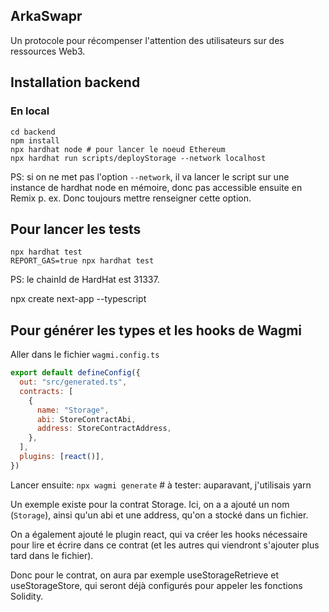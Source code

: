 ## ArkaSwapr

Un protocole pour récompenser l'attention des utilisateurs sur des ressources Web3.

## Installation backend

### En local

```shell
cd backend
npm install
npx hardhat node # pour lancer le noeud Ethereum
npx hardhat run scripts/deployStorage --network localhost
```

PS: si on ne met pas l'option `--network`, il va lancer le script sur une instance de hardhat node en mémoire, donc pas accessible ensuite en Remix p. ex. Donc toujours mettre renseigner cette option.

## Pour lancer les tests

```shell
npx hardhat test
REPORT_GAS=true npx hardhat test
```

PS: le chainId de HardHat est 31337.


npx create next-app --typescript

## Pour générer les types et les hooks de Wagmi

Aller dans le fichier `wagmi.config.ts`

```js
export default defineConfig({
  out: "src/generated.ts",
  contracts: [
    {
      name: "Storage",
      abi: StoreContractAbi,
      address: StoreContractAddress,
    },
  ],
  plugins: [react()],
})
```

Lancer ensuite: `npx wagmi generate` # à tester: auparavant, j'utilisais yarn

Un exemple existe pour la contrat Storage.
Ici, on a a ajouté un nom (`Storage`), ainsi qu'un abi et une address, qu'on a stocké dans un fichier.

On a également ajouté le plugin react, qui va créer les hooks nécessaire pour lire et écrire dans ce contrat (et les autres qui viendront s'ajouter plus tard dans le fichier).

Donc pour le contrat, on aura par exemple useStorageRetrieve et useStorageStore, qui seront déjà configurés pour appeler les fonctions Solidity.